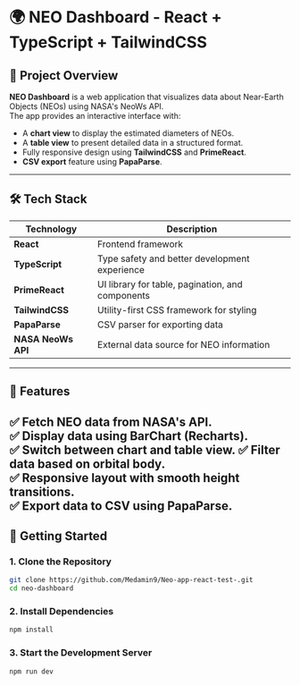 # 🌍 NEO Dashboard - React + TypeScript + TailwindCSS

## 🚀 Project Overview
**NEO Dashboard** is a web application that visualizes data about Near-Earth Objects (NEOs) using NASA's NeoWs API.  
The app provides an interactive interface with:
- A **chart view** to display the estimated diameters of NEOs.
- A **table view** to present detailed data in a structured format.
- Fully responsive design using **TailwindCSS** and **PrimeReact**.
- **CSV export** feature using **PapaParse**.
---

## 🛠️ Tech Stack
| Technology | Description |
|------------|-------------|
| **React** | Frontend framework |
| **TypeScript** | Type safety and better development experience |
| **PrimeReact** | UI library for table, pagination, and components |
| **TailwindCSS** | Utility-first CSS framework for styling |
| **PapaParse** | CSV parser for exporting data |
| **NASA NeoWs API** | External data source for NEO information |


---

## 🎯 Features
✅ Fetch NEO data from NASA's API.  
✅ Display data using **BarChart** (Recharts).  
✅ Switch between chart and table view. 
✅ Filter data based on orbital body.  
✅ Responsive layout with smooth height transitions.   
✅ Export data to CSV using **PapaParse**.
---


## 🚀 Getting Started

### **1. Clone the Repository**
```bash
git clone https://github.com/Medamin9/Neo-app-react-test-.git
cd neo-dashboard
```
### **2. Install Dependencies**
```bash
npm install
```

### **3. Start the Development Server**
```bash
npm run dev 
```
